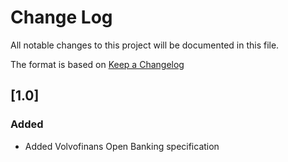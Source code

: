 # Change Log

All notable changes to this project will be documented in this file.

The format is based on [Keep a Changelog](https://keepachangelog.com/)

## [1.0]

### Added

- Added Volvofinans Open Banking specification
